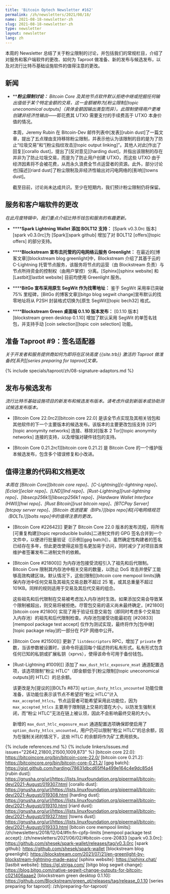 ```yaml
---
title: 'Bitcoin Optech Newsletter #162'
permalink: /zh/newsletters/2021/08/18/
name: 2021-08-18-newsletter-zh
slug: 2021-08-18-newsletter-zh
type: newsletter
layout: newsletter
lang: zh
---
```

本周的 Newsletter 总结了关于粉尘限制的讨论，并包括我们的常规栏目，介绍了对服务和客户端软件的更改、如何为 Taproot 做准备、新的发布与候选发布，以及对流行比特币基础设施软件的值得注意的更改。

## 新闻

- **<!--dust-limit-discussion-->****粉尘限制讨论：**
  Bitcoin Core 及其他节点软件默认拒绝中继或挖掘任何输出值低于某个特定金额的交易，这一金额被称为[粉尘限制][topic uneconomical outputs]（具体金额因输出类型而异）。此限制使得用户更难创建*非经济性输出*——即花费其 UTXO 需要支付的手续费高于 UTXO 本身价值的情况。

  本周，Jeremy Rubin 在 Bitcoin-Dev 邮件列表中[发表][rubin dust]了一篇文章，提出了五点理由支持移除粉尘限制，并表示他认为该限制的目的是为了防止“垃圾交易”和“[粉尘指纹攻击][topic output linking]”。其他人对此[作出了回复][corallo dust]，提出了[反对意见][harding dust]，并指出该限制的存在并非为了防止垃圾交易，而是为了防止用户创建 UTXO，而这些 UTXO 由于经济因素将不会被花费，从而永久浪费全节点运营者的资源。此外，部分讨论也[描述][riard dust]了粉尘限制及非经济性输出对闪电网络的[影响][towns dust]。

  截至目前，讨论尚未达成共识。至少在短期内，我们预计粉尘限制仍将保留。

## 服务和客户端软件的更改

*在此月度特辑中，我们重点介绍比特币钱包和服务的有趣更新。*

- **<!--spark-lightning-wallet-adds-bolt12-support-->****Spark Lightning Wallet 添加 BOLT12 支持：**
  [Spark v0.3.0rc 版本][spark v0.3.0rc]为 [Spark][spark github] 增加了对 BOLT12 [offers][topic offers] 的部分支持。

- **<!--blockstream-announces-non-custodial-ln-cloud-service-greenlight-->****Blockstream 宣布去托管的闪电网络云服务 Greenlight：**
  在最近的[博客文章][blockstream blog greenlight]中，Blockstream 介绍了其基于云的 C-Lightning 托管节点服务，该服务将节点的运营（由 Blockstream 负责）与节点所持资金的控制权（由用户掌控）分离。[Sphinx][sphinx website] 和 [Lastbit][lastbit website] 目前均使用 Greenlight 服务。

- **<!--bitgo-announces-native-segwit-change-outputs-->****BitGo 宣布采用原生 SegWit 作为找零地址：**
  鉴于 SegWit 采用率已突破 75% 里程碑，[BitGo 的博客文章][bitgo blog segwit change]宣布默认的找零地址将从 P2SH 封装格式切换为[原生 SegWit][topic bech32] 格式。

- **<!--blockstream-green-desktop-0-1-10-released-->****Blockstream Green 桌面端 0.1.10 版本发布：**
  [0.1.10 版本][blockstream green desktop 0.1.10] 增加了默认采用 SegWit 的单签名钱包，并支持手动 [coin selection][topic coin selection] 功能。

## 准备 Taproot #9：签名适配器

*关于开发者和服务提供商如何为即将在区块高度 {{site.trb}} 激活的 Taproot 做准备的[系列][series preparing for taproot]文章。*

{% include specials/taproot/zh/08-signature-adaptors.md %}

## 发布与候选发布

*流行比特币基础设施项目的新发布和候选发布版本。请考虑升级到新版本或协助测试候选发布版本。*

- [Bitcoin Core 22.0rc2][bitcoin core 22.0] 是该全节点实现及其相关钱包和其他软件的下一个主要版本的候选发布。该版本的主要更改包括支持 [I2P][topic anonymity networks] 连接、移除对[版本 2 Tor][topic anonymity networks] 连接的支持，以及增强对硬件钱包的支持。

- [Bitcoin Core 0.21.2rc1][bitcoin core 0.21.2] 是 Bitcoin Core 的一个维护版本候选发布，包含多个错误修复和小改进。

## 值得注意的代码和文档更改

*本周在 [Bitcoin Core][bitcoin core repo]、[C-Lightning][c-lightning repo]、[Eclair][eclair repo]、[LND][lnd repo]、[Rust-Lightning][rust-lightning repo]、[libsecp256k1][libsecp256k1 repo]、[Hardware Wallet Interface (HWI)][hwi repo]、[Rust Bitcoin][rust bitcoin repo]、[BTCPay Server][btcpay server repo]、[Bitcoin 改进提案（BIPs）][bips repo]和[闪电网络规范（BOLTs）][bolts repo]中的值得注意的更改。*

- [Bitcoin Core #22642][] 更新了 Bitcoin Core 22.0 版本的发布流程，将所有[可重复构建][topic reproducible builds]二进制文件的 GPG 签名合并到一个文件中，以便进行批量验证（[示例][gpg batch]）。虽然确定性构建者的签名已经存在多年，但此更改使得这些签名更加易于访问，同时减少了对项目首席维护者签署发布二进制文件的依赖。

- [Bitcoin Core #21800][] 为内存池包接受流程引入了祖先和后代限制。Bitcoin Core 限制其内存池中相关交易的数量，以防止 DoS 攻击并使矿工能够高效构建区块。默认情况下，这些[限制][bitcoin core mempool limits]确保内存池中任何交易及其祖先交易总数不超过 25 笔，或其总重量不超过 101KB。同样的规则适用于交易及其后代交易的组合。

  这些祖先和后代限制在交易被考虑加入内存池时生效。如果添加交易会导致某个限制被超出，则交易将被拒绝。尽管包交易的语义尚未最终确定，[#21800][bitcoin core #21800] 实现了用于验证任意交易包（即同时考虑多个交易加入内存池）的祖先和后代限制检查。内存池包接受功能最初在 [#20833][mempool package test accept] 仅作为测试实现，最终将作为[包中继][topic package relay]的一部分在 P2P 网络中公开。

- [Bitcoin Core #21500][] 更新了 `listdescriptors` RPC，增加了 `private` 参数，当该参数被设置时，该命令将返回每个描述符的私有形式。私有形式包含任何已知的私钥或扩展私钥（xprvs），使得该命令可用于备份钱包。

- [Rust-Lightning #1009][] 添加了 `max_dust_htlc_exposure_msat` 通道配置选项，该选项限制“粉尘 HTLC”（即金额低于[粉尘限制][topic uneconomical outputs]的 HTLC）的总余额。

  该更改是为[提议的][BOLTs #873] `option_dusty_htlcs_uncounted` 功能位做准备，该功能位表示该节点不希望将“粉尘 HTLC”计入 `max_accepted_htlcs`。节点运营者可能希望采用此功能位，因为 `max_accepted_htlcs` 主要用于限制链上交易的潜在大小，以防发生强制关闭，而“粉尘 HTLC”无法在链上被认领，因此不会影响最终交易的大小。

  新增的 `max_dust_htlc_exposure_msat` 通道配置选项确保即使启用了 `option_dusty_htlcs_uncounted`，用户仍可以限制“粉尘 HTLC”的总余额，因为在强制关闭的情况下，这些 HTLC 的余额将作为矿工费用损失。

{% include references.md %}
{% include linkers/issues.md issues="22642,21800,21500,1009,873" %}
[bitcoin core 22.0]: https://bitcoincore.org/bin/bitcoin-core-22.0/
[bitcoin core 0.21.2]: https://bitcoincore.org/bin/bitcoin-core-0.21.2/
[gpg batch]: https://gist.github.com/harding/78631dbcd65ff4a499e164c4e9dc85d4
[rubin dust]: https://gnusha.org/url/https://lists.linuxfoundation.org/pipermail/bitcoin-dev/2021-August/019307.html
[corallo dust]: https://gnusha.org/url/https://lists.linuxfoundation.org/pipermail/bitcoin-dev/2021-August/019308.html
[harding dust]: https://gnusha.org/url/https://lists.linuxfoundation.org/pipermail/bitcoin-dev/2021-August/019310.html
[riard dust]: https://gnusha.org/url/https://lists.linuxfoundation.org/pipermail/bitcoin-dev/2021-August/019327.html
[towns dust]: https://gnusha.org/url/https://lists.linuxfoundation.org/pipermail/bitcoin-dev/2021-August/019333.html
[bitcoin core mempool limits]: /zh/newsletters/2018/12/04/#fn:fn-cpfp-limits
[mempool package test accept]: /zh/newsletters/2021/06/02/#bitcoin-core-20833
[spark v0.3.0rc]: https://github.com/shesek/spark-wallet/releases/tag/v0.3.0rc
[spark github]: https://github.com/shesek/spark-wallet
[blockstream blog greenlight]: https://blockstream.com/2021/07/21/en-greenlight-by-blockstream-lightning-made-easy/
[sphinx website]: https://sphinx.chat/
[lastbit website]: https://gl.striga.com/
[bitgo blog segwit change]: https://blog.bitgo.com/native-segwit-change-outputs-for-bitcoin-c021406aaae2
[blockstream green desktop 0.1.10]: https://github.com/Blockstream/green_qt/releases/tag/release_0.1.10
[series preparing for taproot]: /zh/preparing-for-taproot/
